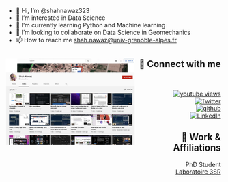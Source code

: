 - 👋 Hi, I’m @shahnawaz323
- 👀 I’m interested in Data Science
- 🌱 I’m currently learning Python and Machine learning
- 💞️ I’m looking to collaborate on Data Science in Geomechanics
- 📫 How to reach me shah.nawaz@univ-grenoble-alpes.fr

<!---
shahnawaz323/shahnawaz323 is a ✨ special ✨ repository because its `README.md` (this file) appears on your GitHub profile.
You can click the Preview link to take a look at your changes.
--->


<div id="toprow">
    <div align="left">
        <img align="left" width="60%" src="SCR-20220508-nae.jpeg">
    </div>
    <div align="right">
        <h2>🤝 Connect with me</h2>
        <br/>
        <dl>
        <dt>
        <a href="https://www.youtube.com/channel/UCx4UKCgQR7ZElp2zCTFAaYQ?sub_confirmation=1">
        <img alt="youtube views" title="YouTube Views" alt="youtube views" src="https://img.shields.io/youtube/channel/views/UCx4UKCgQR7ZElp2zCTFAaYQ?style=social"/></a> 
        </dt>
        <dt>
            <a href="https://twitter.com/shah_f1">
                <img src="https://img.shields.io/twitter/follow/shah_f1?style=social" alt="Twitter">
            </a>
        </dt>
        <dt>
            <a href="https://github.com/shahnawaz323">
                <img src="https://img.shields.io/github/followers/shahnawaz323?style=social" alt="github">
            </a>
        </dt>
        <dt>
        <a href="https://www.linkedin.com/in/shah-nawaz/">
            <img src="linkedin.svg" alt="LinkedIn">
        </a>
        </dt>
        </dl>
        <h2>💼 Work & Affiliations</h2>
        <dl>
        <dt>PhD Student</dt>
        <dd>
            <a href="https://3sr.univ-grenoble-alpes.fr/">Laboratoire 3SR</a>
        </dd>
        </dl>
    </div>
</div>

